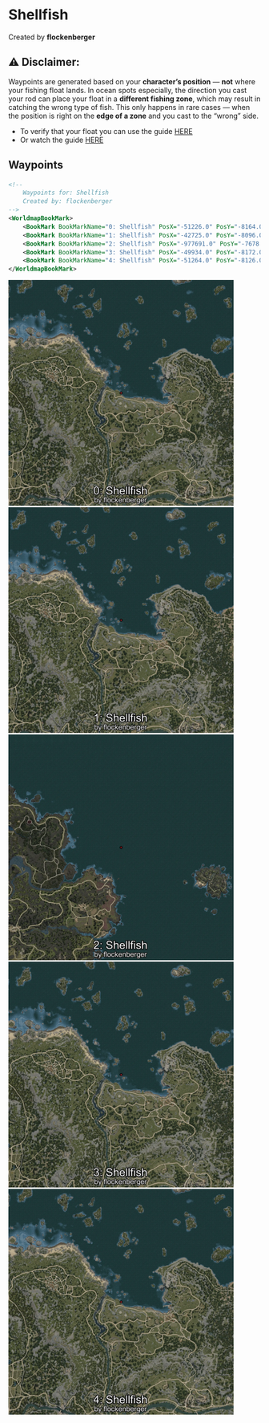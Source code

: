 # Shellfish
Created by **flockenberger**

## ⚠️ Disclaimer:
Waypoints are generated based on your __**character’s position**__ — __not__ where your fishing float lands.
In ocean spots especially, the direction you cast your rod can place your float in a **different fishing zone**, which may result in catching the wrong type of fish.
This only happens in rare cases — when the position is right on the **edge of a zone** and you cast to the “wrong” side.

- To verify that your float you can use the guide [HERE](https://flockenberger.github.io/bdo-fish-position/)
- Or watch the guide [HERE](https://youtu.be/t-VXcRoNojk)

## Waypoints
```xml
<!--
    Waypoints for: Shellfish
    Created by: flockenberger
-->
<WorldmapBookMark>
    <BookMark BookMarkName="0: Shellfish" PosX="-51226.0" PosY="-8164.0" PosZ="99003.0" />
    <BookMark BookMarkName="1: Shellfish" PosX="-42725.0" PosY="-8096.0" PosZ="110946.0" />
    <BookMark BookMarkName="2: Shellfish" PosX="-977691.0" PosY="-7678.0" PosZ="1383843.0" />
    <BookMark BookMarkName="3: Shellfish" PosX="-49934.0" PosY="-8172.0" PosZ="114049.0" />
    <BookMark BookMarkName="4: Shellfish" PosX="-51264.0" PosY="-8126.0" PosZ="98904.0" />
</WorldmapBookMark>
```

<img src="./Shellfish_0_Preview.webp" width="450"/> <img src="./Shellfish_1_Preview.webp" width="450"/> <img src="./Shellfish_2_Preview.webp" width="450"/> <img src="./Shellfish_3_Preview.webp" width="450"/> <img src="./Shellfish_4_Preview.webp" width="450"/> 